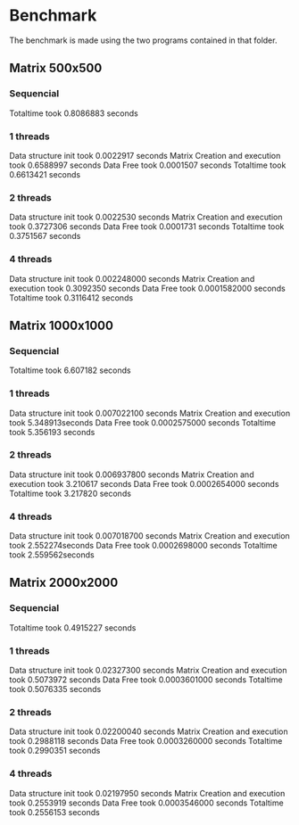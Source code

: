 # Benchmark

The benchmark is made using the two programs contained in that folder. 

## Matrix 500x500
### Sequencial 
Totaltime took 0.8086883 seconds

### 1 threads
Data structure init took 0.0022917 seconds
Matrix Creation and execution took 0.6588997 seconds
Data Free took 0.0001507 seconds
Totaltime took 0.6613421 seconds

### 2 threads
Data structure init took 0.0022530 seconds
Matrix Creation and execution took 0.3727306 seconds
Data Free took 0.0001731 seconds
Totaltime took 0.3751567 seconds

### 4 threads
Data structure init took 0.002248000 seconds
Matrix Creation and execution took 0.3092350 seconds
Data Free took 0.0001582000 seconds
Totaltime took 0.3116412 seconds

## Matrix 1000x1000
### Sequencial 
Totaltime took 6.607182 seconds

### 1 threads
Data structure init took 0.007022100 seconds
Matrix Creation and execution took 5.348913seconds
Data Free took 0.0002575000 seconds
Totaltime took 5.356193 seconds

### 2 threads
Data structure init took 0.006937800 seconds
Matrix Creation and execution took 3.210617 seconds
Data Free took 0.0002654000 seconds
Totaltime took 3.217820 seconds

### 4 threads
Data structure init took 0.007018700 seconds
Matrix Creation and execution took 2.552274seconds
Data Free took 0.0002698000 seconds
Totaltime took 2.559562seconds

## Matrix 2000x2000
### Sequencial 
Totaltime took 0.4915227 seconds

### 1 threads
Data structure init took 0.02327300 seconds
Matrix Creation and execution took 0.5073972 seconds
Data Free took 0.0003601000 seconds
Totaltime took 0.5076335 seconds

### 2 threads
Data structure init took 0.02200040 seconds
Matrix Creation and execution took 0.2988118 seconds
Data Free took 0.0003260000 seconds
Totaltime took 0.2990351 seconds

### 4 threads
Data structure init took 0.02197950 seconds
Matrix Creation and execution took 0.2553919 seconds
Data Free took 0.0003546000 seconds
Totaltime took 0.2556153 seconds
